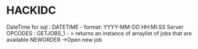 # HACKIDC
DateTime for sql  : DATETIME - format: YYYY-MM-DD HH:MI:SS
Server OPCODES  : 
GETJOBS_1 - > returns an instance of arraylist of jobs that are available
NEWORDER ->Open new job